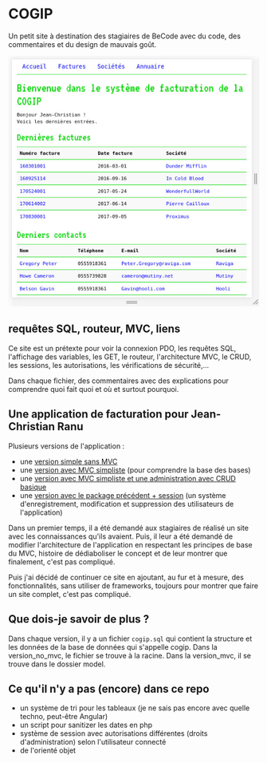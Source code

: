 # COGIP

Un petit site à destination des stagiaires de BeCode avec du code, des commentaires et du design de mauvais goût.

![screenshot cogip](screenshot.jpg)

## requêtes SQL, routeur, MVC, liens

Ce site est un prétexte pour voir la connexion PDO, les requêtes SQL, l'affichage des variables, les GET, le routeur, l'architecture MVC, le CRUD, les sessions, les autorisations, les vérifications de sécurité,...

Dans chaque fichier, des commentaires avec des explications pour comprendre quoi fait quoi et où et surtout pourquoi.

## Une application de facturation pour Jean-Christian Ranu

Plusieurs versions de l'application :
- une [version simple sans MVC](version_no_mvc)
- une [version avec MVC simpliste](version_mvc) (pour comprendre la base des bases)
- une [version avec MVC simpliste et une administration avec CRUD basique](version_mvc_crud)
- une [version avec le package précédent + session](version_mvc_session) (un système d'enregistrement, modification et suppression des utilisateurs de l'application)

Dans un premier temps, il a été demandé aux stagiaires de réalisé un site avec les connaissances qu'ils avaient. Puis, il leur a été demandé de modifier l'architecture de l'application en respectant les principes de base du MVC, histoire de dédiaboliser le concept et de leur montrer que finalement, c'est pas compliqué.

Puis j'ai décidé de continuer ce site en ajoutant, au fur et à mesure, des fonctionnalités, sans utiliser de frameworks, toujours pour montrer que faire un site complet, c'est pas compliqué.

## Que dois-je savoir de plus ?

Dans chaque version, il y a un fichier ``cogip.sql`` qui contient la structure et les données de la base de données qui s'appelle cogip. Dans la version_no_mvc, le fichier se trouve à la racine. Dans la version_mvc, il se trouve dans le dossier model.

## Ce qu'il n'y a pas (encore) dans ce repo
- un système de tri pour les tableaux (je ne sais pas encore avec quelle techno, peut-être Angular)
- un script pour sanitizer les dates en php
- système de session avec autorisations différentes (droits d'administration) selon l'utilisateur connecté
- de l'orienté objet 
